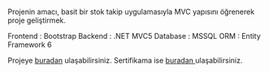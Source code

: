 Projenin amacı, basit bir stok takip uygulamasıyla MVC yapısını öğrenerek proje geliştirmek.

Frontend : Bootstrap
Backend  : .NET MVC5
Database : MSSQL
ORM : Entity Framework 6

Projeye <a href="https://www.udemy.com/course/mvc5-ile-sifirdan-adim-adim-web-projesi-gelistirme/" target="_blank">buradan</a> ulaşabilirsiniz.
Sertifikama ise <a href="https://www.udemy.com/certificate/UC-8ee1c1e3-f059-417c-9d1e-265025739257/"  target="_blank">buradan </a> ulaşabilirsiniz.

